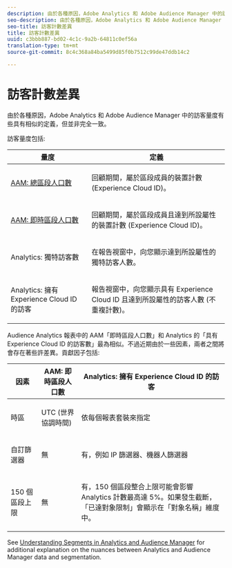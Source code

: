 ```yaml
---
description: 由於各種原因，Adobe Analytics 和 Adobe Audience Manager 中的訪客量度有些具有相似的定義，但並非完全一致。
seo-description: 由於各種原因，Adobe Analytics 和 Adobe Audience Manager 中的訪客量度有些具有相似的定義，但並非完全一致。
seo-title: 訪客計數差異
title: 訪客計數差異
uuid: c3bbb887-bd02-4c1c-9a2b-64811c0ef56a
translation-type: tm+mt
source-git-commit: 8c4c368a84ba5499d85f0b7512c99de47ddb14c2

---
```



# 訪客計數差異

由於各種原因，Adobe Analytics 和 Adobe Audience Manager 中的訪客量度有些具有相似的定義，但並非完全一致。

訪客量度包括:

<table id="table_F9FE107A89934C3B854C55D7D76AC6E8"> 
 <thead> 
  <tr> 
   <th colname="col2" class="entry"> 量度 </th> 
   <th colname="col3" class="entry"> 定義 </th> 
  </tr>
 </thead>
 <tbody> 
  <tr> 
   <td colname="col2"> <p><a href="https://marketing.adobe.com/resources/help/en_US/aam/segment-builder-data.html"  > AAM: 總區段人口數</a> </p> </td> 
   <td colname="col3"> <p>回顧期間，屬於區段成員的裝置計數 (Experience Cloud ID)。 </p> </td> 
  </tr> 
  <tr> 
   <td colname="col2"> <p><a href="https://marketing.adobe.com/resources/help/en_US/aam/segment-builder-data.html"  > AAM: 即時區段人口數</a> </p> </td> 
   <td colname="col3"> <p>回顧期間，屬於區段成員且達到所設屬性的裝置計數 (Experience Cloud ID)。 </p> </td> 
  </tr> 
  <tr> 
   <td colname="col2"> <p>Analytics: 獨特訪客數 </p> </td> 
   <td colname="col3"> <p>在報告視窗中，向您顯示達到所設屬性的獨特訪客人數。 </p> </td> 
  </tr> 
  <tr> 
   <td colname="col2"> <p>Analytics: 擁有 Experience Cloud ID 的訪客 </p> </td> 
   <td colname="col3"> <p>報告視窗中，向您顯示具有 Experience Cloud ID 且達到所設屬性的訪客人數 (不重複計數)。 </p> </td> 
  </tr> 
 </tbody> 
</table>

Audience Analytics 報表中的 AAM「即時區段人口數」和 Analytics 的「具有 Experience Cloud ID 的訪客數」最為相似。不過近期由於一些因素，兩者之間將會存在著些許差異。貢獻因子包括:

<table id="table_A391B37CC077456F8BB83BAA3C640EF6"> 
 <thead> 
  <tr> 
   <th colname="col1" class="entry"> 因素 </th> 
   <th colname="col2" class="entry"> AAM: 即時區段人口數 </th> 
   <th colname="col3" class="entry"> Analytics: 擁有 Experience Cloud ID 的訪客 </th> 
  </tr>
 </thead>
 <tbody> 
  <tr> 
   <td colname="col1"> <p>時區 </p> </td> 
   <td colname="col2"> <p>UTC (世界協調時間) </p> </td> 
   <td colname="col3"> <p>依每個報表套裝來指定 </p> </td> 
  </tr> 
  <tr> 
   <td colname="col1"> <p>自訂篩選器 </p> </td> 
   <td colname="col2"> <p>無 </p> </td> 
   <td colname="col3"> <p>有，例如 IP 篩選器、機器人篩選器 </p> </td> 
  </tr> 
  <tr> 
   <td colname="col1"> <p>150 個區段上限 </p> </td> 
   <td colname="col2"> <p>無 </p> </td> 
   <td colname="col3"> <p>有，150 個區段整合上限可能會影響 Analytics 計數最高達 5%。如果發生截斷，「已達對象限制」會顯示在「對象名稱」維度中。 </p> </td> 
  </tr> 
 </tbody> 
</table>

See [Understanding Segments in Analytics and Audience Manager](/help/integrate/c-audience-analytics/aam-analytics-segments.md) for additional explanation on the nuances between Analytics and Audience Manager data and segmentation.
